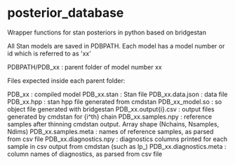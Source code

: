 # posterior_database
Wrapper functions for stan posteriors in python based on bridgestan

All Stan models are saved in PDBPATH.
Each model has a model number or id which is referred to as 'xx'

PDBPATH/PDB_xx : parent folder of model number xx

Files expected inside each parent folder:

PDB_xx                    : compiled model
PDB_xx.stan               : Stan file
PDB_xx.data.json          : data file
PDB_xx.hpp                : stan hpp file generated from cmdstan
PDB_xx_model.so           : so object file generated with bridgestan
PDB_xx.output{i}.csv      : output files generated by cmdstan for {i^th} chain
PDB_xx.samples.npy        : reference samples after thinning cmdstan output. Array shape (Nchains, Nsamples, Ndims)
PDB_xx.samples.meta       : names of reference samples, as parsed from csv file
PDB_xx.diagnostics.npy    : diagnostics columns printed for each sample in csv output from cmdstan (such as lp_)
PDB_xx.diagnostics.meta   : column names of diagnostics, as parsed from csv file






